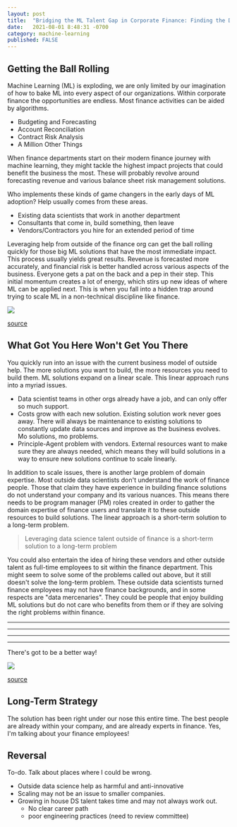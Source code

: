 ```yaml
---
layout: post
title:  "Bridging the ML Talent Gap in Corporate Finance: Finding the Diamonds in the Rough"
date:   2021-08-01 8:48:31 -0700
category: machine-learning
published: FALSE
---
```


## Getting the Ball Rolling

Machine Learning (ML) is exploding, we are only limited by our imagination of how to bake ML into every aspect of our organizations. Within corporate finance the opportunities are endless. Most finance activities can be aided by algorithms. 

- Budgeting and Forecasting
- Account Reconciliation
- Contract Risk Analysis
- A Million Other Things

When finance departments start on their modern finance journey with machine learning, they might tackle the highest impact projects that could benefit the business the most. These will probably revolve around forecasting revenue and various balance sheet risk management solutions. 

Who implements these kinds of game changers in the early days of ML adoption? Help usually comes from these areas. 

- Existing data scientists that work in another department
- Consultants that come in, build something, then leave
- Vendors/Contractors you hire for an extended period of time

Leveraging help from outside of the finance org can get the ball rolling quickly for those big ML solutions that have the most immediate impact. This process usually yields great results. Revenue is forecasted more accurately, and financial risk is better handled across various aspects of the business. Everyone gets a pat on the back and a pep in their step. This initial momentum creates a lot of energy, which stirs up new ideas of where ML can be applied next. This is when you fall into a hidden trap around trying to scale ML in a non-technical discipline like finance. 

![](https://i.pinimg.com/originals/cd/10/c6/cd10c6ab0b9ed4131d3f616c509d7d89.jpg)

[source](https://i.pinimg.com/originals/cd/10/c6/cd10c6ab0b9ed4131d3f616c509d7d89.jpg)

## What Got You Here Won't Get You There

You quickly run into an issue with the current business model of outside help. The more solutions you want to build, the more resources you need to build them. ML solutions expand on a linear scale. This linear approach runs into a myriad issues. 

- Data scientist teams in other orgs already have a job, and can only offer so much support. 
- Costs grow with each new solution. Existing solution work never goes away. There will always be maintenance to existing solutions to constantly update data sources and improve as the business evolves. Mo solutions, mo problems. 
- Principle-Agent problem with vendors. External resources want to make sure they are always needed, which means they will build solutions in a way to ensure new solutions continue to scale linearly. 

In addition to scale issues, there is another large problem of domain expertise. Most outside data scientists don't understand the work of finance people. Those that claim they have experience in building finance solutions do not understand your company and its various nuances. This means there needs to be program manager (PM) roles created in order to gather the domain expertise of finance users and translate it to these outside resources to build solutions. The linear approach is a short-term solution to a long-term problem.

> Leveraging data science talent outside of finance is a short-term solution to a long-term problem

You could also entertain the idea of hiring these vendors and other outside talent as full-time employees to sit within the finance department. This might seem to solve some of the problems called out above, but it still doesn't solve the long-term problem. These outside data scientists turned finance employees may not have finance backgrounds, and in some respects are "data mercenaries". They could be people that enjoy building ML solutions but do not care who benefits from them or if they are solving the right problems within finance. 

---
---
---
---

There's got to be a better way!

![](https://img-cdn.brainberries.co/wp-content/uploads/2016/01/infomercial-gifs-01.gif)

[source](https://img-cdn.brainberries.co/wp-content/uploads/2016/01/infomercial-gifs-01.gif)

## Long-Term Strategy

The solution has been right under our nose this entire time. The best people are already within your company, and are already experts in finance. Yes, I'm talking about your finance employees!

## Reversal

To-do. Talk about places where I could be wrong. 

- Outside data science help as harmful and anti-innovative
- Scaling may not be an issue to smaller companies. 
- Growing in house DS talent takes time and may not always work out. 
  - No clear career path
  - poor engineering practices (need to review committee)
